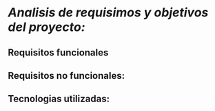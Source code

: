 # *Analisis de requisimos y objetivos del proyecto:* #

## Requisitos funcionales ##








## Requisitos no funcionales: ##


## Tecnologias utilizadas: ## 
